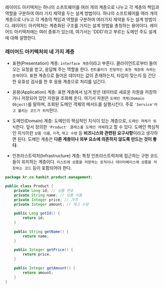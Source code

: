 레이어드 아키텍처는 하나의 소프트웨어를 여러 개의 계층으로 나누고 각 계층의 책임과 역할을 구분하여 여러 가지 제약을 두는 설계 방법이다.
하나의 소프트웨어를 여러 개의 계층으로 나누고 각 계층의 책임과 역할을 구분하여 여러가지 제약을 두는 설계 방법이다.
레이어드 아키텍처는 계층화된 구조를 가지는 설계 방법을 총칭하는 용어이다. 레이어드 아키텍처에는 여러 종류가 있는데, 여기서는 'DDD'라고 부르는 도메인 주도 설계에 대해 설명한다.

### 레이어드 아키텍처의 네 가지 계층
- 표현(Presentation) 계층: `interface 계층`이라고 부른다. 클라이언트로부터 들어오는 요청을 받고, 응답해 주는 역할을 한다. `컨트롤러가 전형적인 표현 계층에 속하는 존재`이다. 표현 계층으로 들어온 데이터는 값이 존재하는지, 타입이 맞는지 등 간단한 유효성 검사를 한 후 응용 계층으로 처리를 넘긴다.

- 응용(Application) 계층: 표현 계층에서 넘겨 받은 데이터로 새로운 자원을 저장하거나 저장되어 있던 자원을 조회해 온다. 여기서 자원은 `도메인 객체(Domain Object)`를 말하며, 조회된 도메인 객체의 메서드를 실행시킨다. 주로 `'Service'라고 불리는 코드가 위치`한다.

- 도메인(Domain) 계층: 도메인의 핵심적인 지식이 있는 계층으로, `도메인 객체가 위치`한다. 앞서 정의한 `'Product' 클래스를 도메인 객체`라고 할 수 있다. 도메인 핵심적인 지식이란 `상품 이름`, `가격`, `재고 수량` 등 **비즈니스와 관련된 요구사항**이라고 생각하면 된다. 도메인 계층은 **다른 계층이나 외부 요소에 의존하지 않도록 만드는 것이 좋다**.

- 인프라스트럭처(Infrastructure) 계층: 특정 인프라스트럭처에 접근하는 구현 코드들이 위치하는 계층이다. `리스트에 상품을 저장하는 로직이나 데이터베이스에 상품을 저장하는 코드` 등이 포함되어야 한다.
  
  
```java
package kr.co.hanbit.product.management;  

public class Product {  
    private Long id; // 상품 번호  
    private String name; // 상품 이름  
    private Integer price; // 가격  
    private Integer amount; // 재고 수량  
  
    public Long getId() {  
        return id;  
    }  
  
    public String getName() {  
        return name;  
    }  
  
    public Integer getPrice() {  
        return price;  
    }  
  
    public Integer getAmount() {  
        return amount;  
    }  
}
```